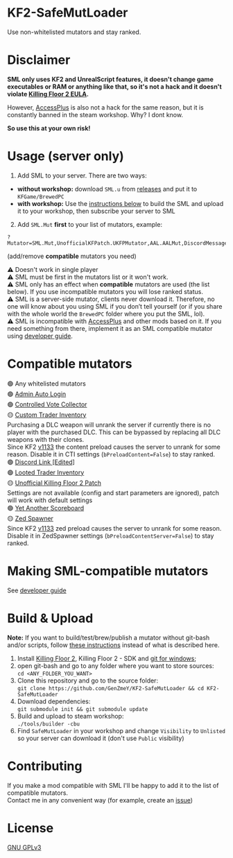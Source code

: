 # KF2-SafeMutLoader
Use non-whitelisted mutators and stay ranked.  

# Disclaimer
**SML only uses KF2 and UnrealScript features, it doesn't change game executables or RAM or anything like that, so it's not a hack and it doesn't violate [Killing Floor 2 EULA](https://store.steampowered.com/eula/232090_eula_0).**  

However, [AccessPlus](https://forums.tripwireinteractive.com/index.php?threads/utility-admin-access-plus-manager.118740) is also not a hack for the same reason, but it is constantly banned in the steam workshop. Why? I dont know.  

**So use this at your own risk!**  

# Usage (server only)
1. Add SML to your server. There are two ways:  
* **without workshop:** download `SML.u` from [releases](https://github.com/GenZmeY/KF2-SafeMutLoader/releases) and put it to `KFGame/BrewedPC`  
* **with workshop:** Use the [instructions below](https://github.com/GenZmeY/KF2-SafeMutLoader#build--upload) to build the SML and upload it to your workshop, then subscribe your server to SML  
2. Add `SML.Mut` **first** to your list of mutators, example:  
```
?Mutator=SML.Mut,UnofficialKFPatch.UKFPMutator,AAL.AALMut,DiscordMessage.DMMutator,YAS.YASMut,CTI.CTIMut,CVC.CVCMut,ZedSpawner.ZedSpawnerMut
```
(add/remove **compatible** mutators you need)  

⚠️ Doesn't work in single player  
⚠️ SML must be first in the mutators list or it won't work.  
⚠️ SML only has an effect when **compatible** mutators are used (the list below). If you use incompatible mutators you will lose ranked status.  
⚠️ SML is a server-side mutator, clients never download it. Therefore, no one will know about you using SML if you don’t tell yourself (or if you share with the whole world the `BrewedPC` folder where you put the SML, lol).  
⚠️ SML is incompatible with [AccessPlus](https://github.com/th3-z/kf2-acpp) and other mods based on it. If you need something from there, implement it as an SML compatible mutator using [developer guide](https://github.com/GenZmeY/KF2-SafeMutLoader/blob/master/DEV.md).  

# Compatible mutators
🟢 Any whitelisted mutators  
🟢 [Admin Auto Login](https://steamcommunity.com/sharedfiles/filedetails/?id=2848836389)  
🟢 [Controlled Vote Collector](https://steamcommunity.com/sharedfiles/filedetails/?id=2847465899)  
🟡 [Custom Trader Inventory](https://steamcommunity.com/sharedfiles/filedetails/?id=2830826239)  
Purchasing a DLC weapon will unrank the server if currently there is no player with the purchased DLC. This can be bypassed by replacing all DLC weapons with their clones.  
Since KF2 [v1133](https://wiki.killingfloor2.com/index.php?title=Update_1133_(Killing_Floor_2)) the content preload causes the server to unrank for some reason. Disable it in CTI settings (`bPreloadContent=False`) to stay ranked.  
🟢 [Discord Link [Edited]](https://steamcommunity.com/sharedfiles/filedetails/?id=2891475864)  
🟢 [Looted Trader Inventory](https://steamcommunity.com/sharedfiles/filedetails/?id=2864857909)  
🟡 [Unofficial Killing Floor 2 Patch](https://steamcommunity.com/sharedfiles/filedetails/?id=2875147606)  
Settings are not available (config and start parameters are ignored), patch will work with default settings  
🟢 [Yet Another Scoreboard](https://steamcommunity.com/sharedfiles/filedetails/?id=2521826524)  
🟡 [Zed Spawner](https://steamcommunity.com/sharedfiles/filedetails/?id=2811290931)  
Since KF2 [v1133](https://wiki.killingfloor2.com/index.php?title=Update_1133_(Killing_Floor_2)) zed preload causes the server to unrank for some reason. Disable it in ZedSpawner settings (`bPreloadContentServer=False`) to stay ranked.  

# Making SML-compatible mutators
See [developer guide](https://github.com/GenZmeY/KF2-SafeMutLoader/blob/master/DEV.md)  

# Build & Upload
**Note:** If you want to build/test/brew/publish a mutator without git-bash and/or scripts, follow [these instructions](https://tripwireinteractive.atlassian.net/wiki/spaces/KF2SW/pages/26247172/KF2+Code+Modding+How-to) instead of what is described here.
1. Install [Killing Floor 2](https://store.steampowered.com/app/232090/Killing_Floor_2/), Killing Floor 2 - SDK and [git for windows](https://git-scm.com/download/win);
2. open git-bash and go to any folder where you want to store sources:  
`cd <ANY_FOLDER_YOU_WANT>`  
3. Clone this repository and go to the source folder:  
`git clone https://github.com/GenZmeY/KF2-SafeMutLoader && cd KF2-SafeMutLoader`
4. Download dependencies:  
`git submodule init && git submodule update`  
5. Build and upload to steam workshop:  
`./tools/builder -cbu`
6. Find `SafeMutLoader` in your workshop and change `Visibility` to `Unlisted` so your server can download it (don't use `Public` visibility)

# Contributing
If you make a mod compatible with SML I'll be happy to add it to the list of compatible mutators.  
Contact me in any convenient way (for example, create an [issue](https://github.com/GenZmeY/KF2-SafeMutLoader/issues))  

# License
[GNU GPLv3](LICENSE)  
